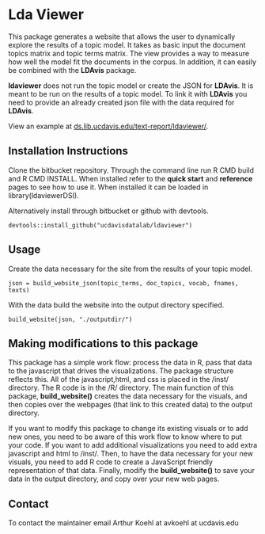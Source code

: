 # Lda Viewer

This package generates a website that allows the user to dynamically explore the results of a topic model. It takes as basic input the document topics matrix and topic terms matrix. The view provides a way to measure how well the model fit the documents in the corpus. In addition, it can easily be combined with the **LDAvis** package. 

**ldaviewer** does not run the topic model or create the JSON for **LDAvis**. It is meant to be run on the results of a topic model. To link it with **LDAvis** you need to provide an already created json file with the data required for **LDAvis**. 

View an example at [ds.lib.ucdavis.edu/text-report/ldaviewer/](http://ds.lib.ucdavis.edu:/text-report/ldaviewer/).

## Installation Instructions

Clone the bitbucket repository. Through the command line run R CMD build and R CMD INSTALL. When installed refer to the **quick start** and **reference** pages to see how to use it. When installed it can be loaded in library(ldaviewerDSI).

Alternatively install through bitbucket or github with devtools.
```{r}
devtools::install_github("ucdavisdatalab/ldaviewer")
```

## Usage

Create the data necessary for the site from the results of your topic model.

```{r}
json = build_website_json(topic_terms, doc_topics, vocab, fnames, texts)
```

With the data build the website into the output directory specified.

```{r}
build_website(json, "./outputdir/")
```

## Making modifications to this package

This package has a simple work flow: process the data in R, pass that data to the javascript that drives the visualizations. The package structure reflects this. All of the javascript,html, and css is placed in the /inst/ directory. The R code is in the /R/ directory. The main function of this package, **build_website()** creates the data necessary for the visuals, and then copies over the webpages (that link to this created data) to the output directory.

 If you want to modify this package to change its existing visuals or to add new ones, you need to be aware of this work flow to know where to put your code. If you want to add additional visualizations  you need to add extra javascript and html to /inst/. Then, to have the data necessary for your new visuals, you need to add R code to create a JavaScript friendly representation of that data. Finally, modify the **build_website()** to save your data in the output directory, and copy over your new web pages.

## Contact

To contact the maintainer email Arthur Koehl at avkoehl at ucdavis.edu

